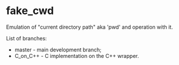 # fake_cwd
Emulation of "current directory path" aka 'pwd' and operation with it.

List of branches: 

- master - main development branch;
- C_on_C++ - C implementation on the C++ wrapper.
